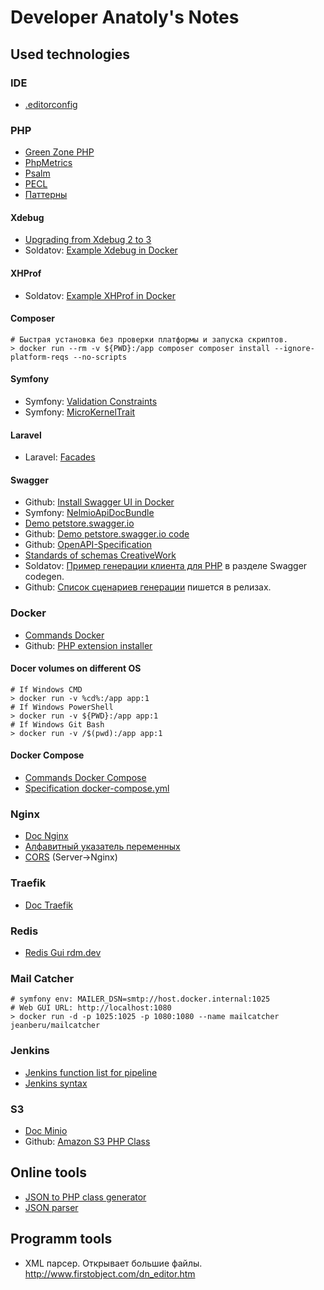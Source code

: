 # Developer Anatoly's Notes

## Used technologies

### IDE

* [.editorconfig](https://editorconfig.org/)

### PHP
* [Green Zone PHP](https://www.php.net/supported-versions.php)
* [PhpMetrics](https://phpmetrics.org/)
* [Psalm](https://psalm.dev/)
* [PECL](http://pecl.php.net/)
* [Паттерны](https://designpatternsphp.readthedocs.io/ru/latest/README.html)

#### Xdebug
* [Upgrading from Xdebug 2 to 3](https://xdebug.org/docs/upgrade_guide)
* Soldatov: [Example Xdebug in Docker](https://github.com/soldatov/example-xdebug-docker)

#### XHProf
* Soldatov: [Example XHProf in Docker](https://github.com/soldatov/example-xhprof-73)

#### Composer
```
# Быстрая установка без проверки платформы и запуска скриптов.
> docker run --rm -v ${PWD}:/app composer composer install --ignore-platform-reqs --no-scripts
```

#### Symfony
* Symfony: [Validation Constraints](https://symfony.com/doc/current/reference/constraints.html)
* Symfony: [MicroKernelTrait](https://symfony.ru/doc/current/configuration/micro_kernel_trait.html)

#### Laravel
* Laravel: [Facades](https://laravel.com/docs/8.x/facades#facade-class-reference)

#### Swagger
* Github: [Install Swagger UI in Docker](https://github.com/swagger-api/swagger-ui/blob/master/docs/usage/installation.md#docker)
* Symfony: [NelmioApiDocBundle](https://symfony.com/doc/4.x/bundles/NelmioApiDocBundle/index.html)
* [Demo petstore.swagger.io](https://petstore.swagger.io)
* Github: [Demo petstore.swagger.io code](https://github.com/zircote/swagger-php/tree/master/Examples/petstore.swagger.io)
* Github: [OpenAPI-Specification](https://github.com/OAI/OpenAPI-Specification)
* [Standards of schemas CreativeWork](https://schema.org/CreativeWork)
* Soldatov: [Пример генерации клиента для PHP](https://github.com/soldatov/tester) в разделе Swagger codegen.
* Github: [Список сценариев генерации](https://github.com/swagger-api/swagger-codegen/releases) пишется в релизах.

### Docker
* [Commands Docker](https://docs.docker.com/engine/reference/run/)
* Github: [PHP extension installer](https://github.com/mlocati/docker-php-extension-installer)

#### Docer volumes on different OS

```
# If Windows CMD
> docker run -v %cd%:/app app:1
# If Windows PowerShell
> docker run -v ${PWD}:/app app:1
# If Windows Git Bash
> docker run -v /$(pwd):/app app:1
```

#### Docker Compose
* [Commands Docker Compose](https://docs.docker.com/compose/reference/)
* [Specification docker-compose.yml](https://docs.docker.com/compose/compose-file/)

### Nginx
* [Doc Nginx](https://nginx.org/ru/docs/)
* [Алфавитный указатель переменных](http://nginx.org/ru/docs/varindex.html)
* [CORS](https://enable-cors.org) (Server->Nginx)

### Traefik
* [Doc Traefik](https://doc.traefik.io/traefik/)

### Redis
* [Redis Gui rdm.dev](https://rdm.dev/)

### Mail Catcher
```
# symfony env: MAILER_DSN=smtp://host.docker.internal:1025
# Web GUI URL: http://localhost:1080
> docker run -d -p 1025:1025 -p 1080:1080 --name mailcatcher jeanberu/mailcatcher
```

### Jenkins
* [Jenkins function list for pipeline](https://www.jenkins.io/doc/pipeline/steps/)
* [Jenkins syntax](https://www.jenkins.io/doc/book/pipeline/syntax/)

### S3
* [Doc Minio](https://docs.minio.io/)
* Github: [Amazon S3 PHP Class](https://github.com/tpyo/amazon-s3-php-class)

## Online tools

* [JSON to PHP class generator](https://json2php.strikebit.io)
* [JSON parser](http://json.parser.online.fr/)

## Programm tools
* XML парсер. Открывает большие файлы. http://www.firstobject.com/dn_editor.htm
